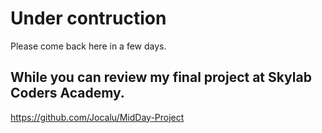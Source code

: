# Under contruction

Please come back here in a few days.

## While you can review my final project at Skylab Coders Academy.

https://github.com/Jocalu/MidDay-Project
